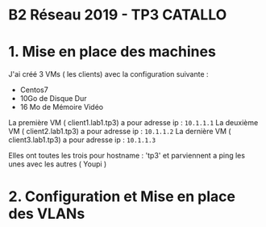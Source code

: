 # B2 Réseau 2019 - TP3 CATALLO 

# 1. Mise en place des machines 

J'ai créé 3 VMs ( les clients) avec la configuration suivante : 

* Centos7 
* 10Go de Disque Dur
* 16 Mo de Mémoire Vidéo 

La première VM ( client1.lab1.tp3) a pour adresse ip : `10.1.1.1`
La deuxième VM ( client2.lab1.tp3) a pour adresse ip : `10.1.1.2`
La dernière VM ( client3.lab1.tp3) a pour adresse ip : `10.1.1.3`

Elles ont toutes les trois pour hostname : 'tp3' et parviennent a ping les unes avec les autres ( Youpi ) 

# 2. Configuration et Mise en  place des VLANs 




